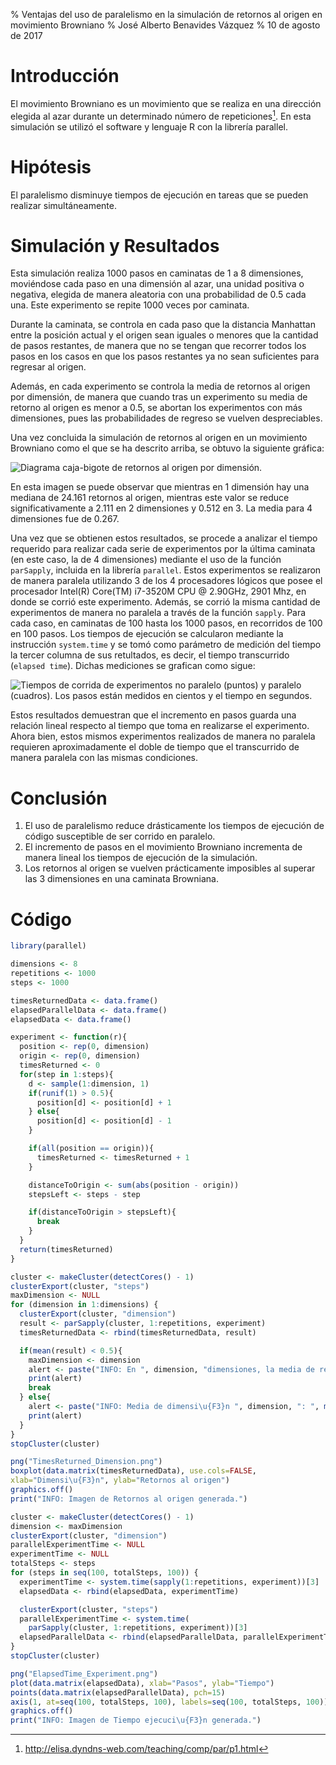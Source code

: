 % Ventajas del uso de paralelismo en la simulación de retornos al origen en movimiento Browniano
% José Alberto Benavides Vázquez
% 10 de agosto de 2017

# Introducción

El movimiento Browniano es un movimiento que se realiza en una dirección elegida al azar durante un determinado número de repeticiones[^eda897fc]. En esta simulación se utilizó el software y lenguaje R con la librería parallel.

# Hipótesis
El paralelismo disminuye tiempos de ejecución en tareas que se pueden realizar simultáneamente.

# Simulación y Resultados
Esta simulación realiza $1000$ pasos en caminatas de $1$ a $8$ dimensiones, moviéndose cada paso en una dimensión al azar, una unidad positiva o negativa, elegida de manera aleatoria con una probabilidad de $0.5$ cada una. Este experimento se repite $1000$ veces por caminata.

Durante la caminata, se controla en cada paso que la distancia Manhattan entre la posición actual y el origen sean iguales o menores que la cantidad de pasos restantes, de manera que no se tengan que recorrer todos los pasos en los casos en que los pasos restantes ya no sean suficientes para regresar al origen.

Además, en cada experimento se controla la media de retornos al origen por dimensión, de manera que cuando tras un experimento su media de retorno al origen es menor a $0.5$, se abortan los experimentos con más dimensiones, pues las probabilidades de regreso se vuelven despreciables.

Una vez concluida la simulación de retornos al origen en un movimiento Browniano como el que se ha descrito arriba, se obtuvo la siguiente gráfica:

![Diagrama caja-bigote de retornos al origen por dimensión.](TimesReturned_Dimension.png)

En esta imagen se puede observar que mientras en $1$ dimensión hay una mediana de $24.161$ retornos al origen, mientras este valor se reduce significativamente a $2.111$ en $2$ dimensiones y $0.512$ en $3$. La media para $4$ dimensiones fue de $0.267$.

Una vez que se obtienen estos resultados, se procede a analizar el tiempo requerido para realizar cada serie de experimentos por la última caminata (en este caso, la de $4$ dimensiones) mediante el uso de la función `parSapply`, incluida en la librería `parallel`. Estos experimentos se realizaron de manera paralela utilizando $3$ de los $4$ procesadores lógicos que posee el procesador Intel(R) Core(TM) i7-3520M CPU @ 2.90GHz, 2901 Mhz, en donde se corrió este experimento. Además, se corrió la misma cantidad de experimentos de manera no paralela a través de la función `sapply`. Para cada caso, en caminatas de 100 hasta los $1000$ pasos, en recorridos de $100$ en $100$ pasos. Los tiempos de ejecución se calcularon mediante la instrucción `system.time` y se tomó como parámetro de medición del tiempo la tercer columna de sus retultados, es decir, el tiempo transcurrido (`elapsed time`). Dichas mediciones se grafican como sigue:

![Tiempos de corrida de experimentos no paralelo (puntos) y paralelo (cuadros). Los pasos están medidos en cientos y el tiempo en segundos.](ElapsedTime_Experiment.png)

Estos resultados demuestran que el incremento en pasos guarda una relación lineal respecto al tiempo que toma en realizarse el experimento. Ahora bien, estos mismos experimentos realizados de manera no paralela requieren aproximadamente el doble de tiempo que el transcurrido de manera paralela con las mismas condiciones.

# Conclusión
1. El uso de paralelismo reduce drásticamente los tiempos de ejecución de código susceptible de ser corrido en paralelo.
2. El incremento de pasos en el movimiento Browniano incrementa de manera lineal los tiempos de ejecución de la simulación.
3. Los retornos al origen se vuelven prácticamente imposibles al superar las 3 dimensiones en una caminata Browniana.

[^eda897fc]: http://elisa.dyndns-web.com/teaching/comp/par/p1.html

# Código

```r
library(parallel)

dimensions <- 8
repetitions <- 1000
steps <- 1000

timesReturnedData <- data.frame()
elapsedParallelData <- data.frame()
elapsedData <- data.frame()

experiment <- function(r){
  position <- rep(0, dimension)
  origin <- rep(0, dimension)
  timesReturned <- 0
  for(step in 1:steps){
    d <- sample(1:dimension, 1)
    if(runif(1) > 0.5){
      position[d] <- position[d] + 1
    } else{
      position[d] <- position[d] - 1
    }

    if(all(position == origin)){
      timesReturned <- timesReturned + 1
    }

    distanceToOrigin <- sum(abs(position - origin))
    stepsLeft <- steps - step

    if(distanceToOrigin > stepsLeft){
      break
    }
  }
  return(timesReturned)
}

cluster <- makeCluster(detectCores() - 1)
clusterExport(cluster, "steps")
maxDimension <- NULL
for (dimension in 1:dimensions) {
  clusterExport(cluster, "dimension")
  result <- parSapply(cluster, 1:repetitions, experiment)
  timesReturnedData <- rbind(timesReturnedData, result)

  if(mean(result) < 0.5){
    maxDimension <- dimension
    alert <- paste("INFO: En ", dimension, "dimensiones, la media de regresos al origen (", mean(result), ") es inferior a 0.5, por lo que se descarta el regreso en m\u00E1s dimensiones.")
    print(alert)
    break
  } else{
    alert <- paste("INFO: Media de dimensi\u{F3}n ", dimension, ": ", mean(result), ".")
    print(alert)
  }
}
stopCluster(cluster)

png("TimesReturned_Dimension.png")
boxplot(data.matrix(timesReturnedData), use.cols=FALSE,
xlab="Dimensi\u{F3}n", ylab="Retornos al origen")
graphics.off()
print("INFO: Imagen de Retornos al origen generada.")

cluster <- makeCluster(detectCores() - 1)
dimension <- maxDimension
clusterExport(cluster, "dimension")
parallelExperimentTime <- NULL
experimentTime <- NULL
totalSteps <- steps
for (steps in seq(100, totalSteps, 100)) {
  experimentTime <- system.time(sapply(1:repetitions, experiment))[3]
  elapsedData <- rbind(elapsedData, experimentTime)

  clusterExport(cluster, "steps")
  parallelExperimentTime <- system.time(
    parSapply(cluster, 1:repetitions, experiment))[3]
  elapsedParallelData <- rbind(elapsedParallelData, parallelExperimentTime)
}
stopCluster(cluster)

png("ElapsedTime_Experiment.png")
plot(data.matrix(elapsedData), xlab="Pasos", ylab="Tiempo")
points(data.matrix(elapsedParallelData), pch=15)
axis(1, at=seq(100, totalSteps, 100), labels=seq(100, totalSteps, 100))
graphics.off()
print("INFO: Imagen de Tiempo ejecuci\u{F3}n generada.")
```
